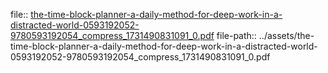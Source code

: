 file:: [the-time-block-planner-a-daily-method-for-deep-work-in-a-distracted-world-0593192052-9780593192054_compress_1731490831091_0.pdf](../assets/the-time-block-planner-a-daily-method-for-deep-work-in-a-distracted-world-0593192052-9780593192054_compress_1731490831091_0.pdf)
file-path:: ../assets/the-time-block-planner-a-daily-method-for-deep-work-in-a-distracted-world-0593192052-9780593192054_compress_1731490831091_0.pdf
